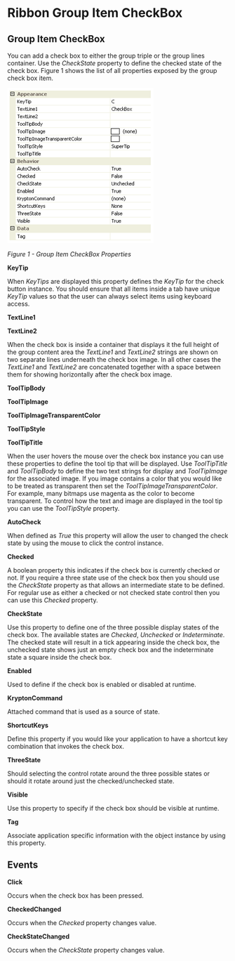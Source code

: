 # Ribbon Group Item CheckBox

## Group Item CheckBox
You can add a check box to either the group triple or the group lines container. Use the *CheckState* property to define the checked state of the check box. Figure 1 shows the list of all properties exposed by the group check box item.

![](RibbonCheckBoxProps.png)

*Figure 1 - Group Item CheckBox Properties*

**KeyTip**

When *KeyTips* are displayed this property defines the *KeyTip* for the check button instance. You should ensure that all items inside a tab have unique *KeyTip* values so that the user can always select items using keyboard access.

**TextLine1**

**TextLine2**

When the check box is inside a container that displays it the full height of the group content area the *TextLine1* and *TextLine2* strings are shown on two separate lines underneath the check box image. In all other cases the *TextLine1* and *TextLine2* are concatenated together with a space between them for showing horizontally after the check box image.

**ToolTipBody**

**ToolTipImage**

**ToolTipImageTransparentColor**

**ToolTipStyle**

**ToolTipTitle**

When the user hovers the mouse over the check box instance you can use these properties to define the tool tip that will be displayed. Use *ToolTipTitle* and *ToolTipBody* to define the two text strings for display and *ToolTipImage* for the associated image. If you image contains a color that you would like to be treated as transparent then set the *ToolTipImageTransparentColor*. For example, many bitmaps use magenta as the color to become transparent. To control how the text and image are displayed in the tool tip you can use the *ToolTipStyle* property.

**AutoCheck**

When defined as *True* this property will allow the user to changed the check state by using the mouse to click the control instance.

**Checked**

A boolean property this indicates if the check box is currently checked or not. If you require a three state use of the check box then you should use the *CheckState* property as that allows an intermediate state to be defined. For regular use as either a checked or not checked state control then you can use this *Checked* property.

**CheckState**

Use this property to define one of the three possible display states of the check box. The available states are *Checked*, *Unchecked* or *Indeterminate*. The checked state will result in a tick appearing inside the check box, the unchecked state shows just an empty check box and the indeterminate state a square inside the check box.

**Enabled**

Used to define if the check box is enabled or disabled at runtime.

**KryptonCommand**

Attached command that is used as a source of state.

**ShortcutKeys**

Define this property if you would like your application to have a shortcut key combination that invokes the check box.

**ThreeState**

Should selecting the control rotate around the three possible states or should it rotate around just the checked/unchecked state.

**Visible**

Use this property to specify if the check box should be visible at runtime.

**Tag**

Associate application specific information with the object instance by using this property.

## Events

**Click**

Occurs when the check box has been pressed. 

**CheckedChanged**

Occurs when the *Checked* property changes value. 

**CheckStateChanged**

Occurs when the *CheckState* property changes value.  
